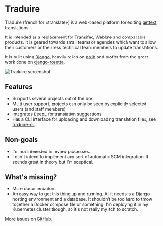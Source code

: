 # Traduire

Traduire (french for «translate») is a web-based platform for editing
[gettext](https://www.gnu.org/software/gettext/gettext.html) translations.

It is intended as a replacement for [Transifex](https://www.transifex.com/),
[Weblate](https://weblate.org/en/) and comparable products. It is geared
towards small teams or agencies which want to allow their customers or their
less technical team members to update translations.

It is built using [Django](https://www.djangoproject.com/), heavily relies on
[polib](https://pypi.org/project/polib/) and profits from the great work done
on [django-rosetta](https://github.com/mbi/django-rosetta/).

![Traduire screenshot](./images/traduire.png)

## Features

- Supports several projects out of the box
- Multi user support, projects can only be seen by explicitly selected users
  (and staff members)
- Integrates [DeepL](https://www.deepl.com/) for translation suggestions
- Has a CLI interface for uploading and downloading translation files, see
  [traduire-cli](https://pypi.org/project/traduire-cli/).

## Non-goals

- I'm not interested in review processes.
- I don't intend to implement any sort of automatic SCM integration. It sounds
  great in theory but I'm sceptical.

## What's missing?

- More documentation
- An easy way to get this thing up and running. All it needs is a Django
  hosting environment and a database. It shouldn't be too hard to throw
  together a Docker compose file or something. I'm deploying it in my
  Kubernetes cluster though, so it's not really my itch to scratch.

More issues on [GitHub](https://github.com/matthiask/traduire/issues).
